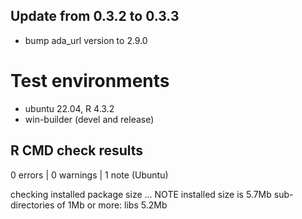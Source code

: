## Update from 0.3.2 to 0.3.3

* bump ada_url version to 2.9.0


# Test environments
* ubuntu 22.04, R 4.3.2
* win-builder (devel and release)

## R CMD check results

0 errors | 0 warnings | 1 note (Ubuntu)

checking installed package size ... NOTE
   installed size is  5.7Mb
   sub-directories of 1Mb or more:
   libs   5.2Mb
